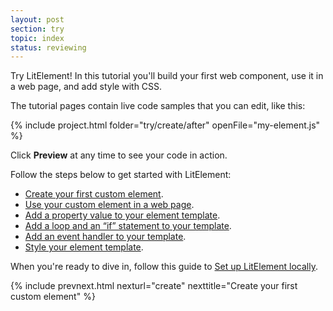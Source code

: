 ```yaml
---
layout: post
section: try
topic: index
status: reviewing
---
```


Try LitElement! In this tutorial you'll build your first web component, use it in a web page, and add style with CSS.

The tutorial pages contain live code samples that you can edit, like this:

{% include project.html folder="try/create/after" openFile="my-element.js" %}

Click **Preview** at any time to see your code in action. 

Follow the steps below to get started with LitElement:

*  [Create your first custom element](create).
*  [Use your custom element in a web page](use).
*  [Add a property value to your element template](properties).
*  [Add a loop and an “if” statement to your template](expressions).
*  [Add an event handler to your template](events).
*  [Style your element template](style).

When you're ready to dive in, follow this guide to [Set up LitElement locally](/tools/setup). 

{% include prevnext.html nexturl="create" nexttitle="Create your first custom element" %}
